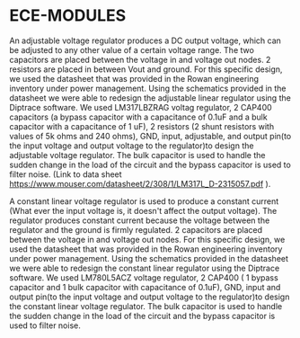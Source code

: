 # ECE-MODULES
  An adjustable voltage regulator produces a DC output voltage, which can be adjusted to any other value of a certain voltage range. The two capacitors are placed between the voltage in and voltage out nodes. 2 resistors are placed in between Vout and ground. For this specific design, we used the datasheet that was provided in the Rowan engineering inventory under power management. Using the schematics provided in the datasheet we were able to redesign the adjustable linear regulator using the Diptrace software. We used LM317LBZRAG voltag regulator, 2 CAP400 capacitors (a bypass capacitor with a capacitance of 0.1uF and a bulk capacitor with a capacitance of 1 uF), 2 resistors (2 shunt resistors with values of 5k ohms and 240 ohms), GND, input, adjustable, and output pin(to the input voltage and output voltage to the regulator)to design the adjustable voltage regulator. The bulk capacitor is used to handle the sudden change in the load of the circuit and the bypass capacitor is used to filter noise. (Link to data sheet https://www.mouser.com/datasheet/2/308/1/LM317L_D-2315057.pdf ).

  A constant linear voltage regulator is used to produce a constant current (What ever the input voltage is, it doesn't affect the output voltage). The regulator produces constant current because the voltage between the regulator and the ground is firmly regulated. 2  capacitors are placed between the voltage in and voltage out nodes. For this specific design, we used the datasheet that was provided in the Rowan engineering inventory under power management. Using the schematics provided in the datasheet we were able to redesign the constant linear regulator using the Diptrace software. We used LM780L5ACZ voltage regulator, 2 CAP400 ( 1 bypass capacitor and 1 bulk capacitor with capacitance of 0.1uF), GND, input and output pin(to the input voltage and output voltage to the regulator)to design the constant linear voltage regulator. The bulk capacitor is used to handle the sudden change in the load of the circuit and the bypass capacitor is used to filter noise.
